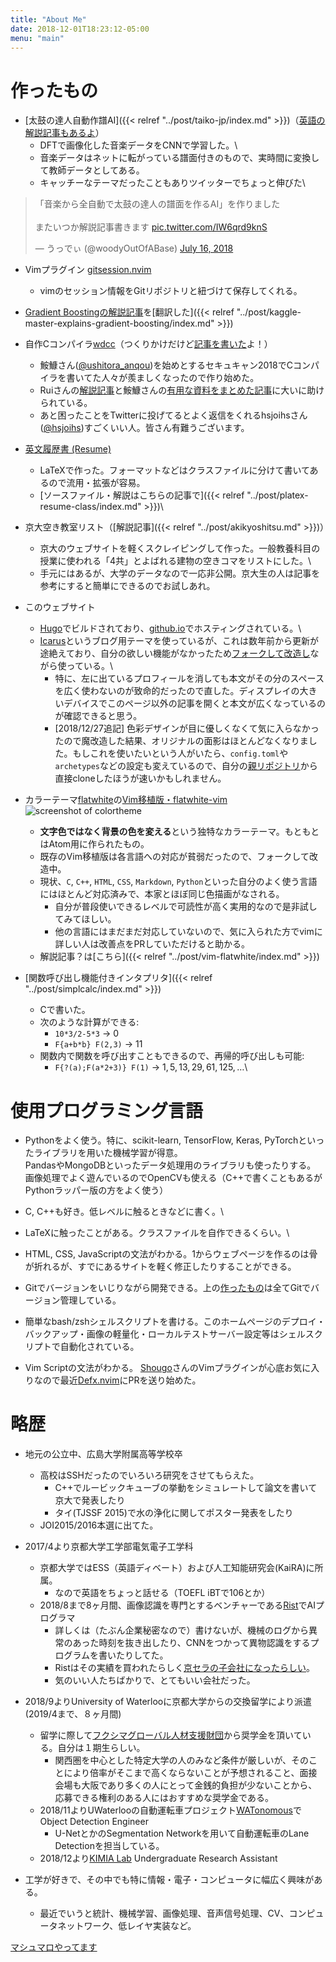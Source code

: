 ```yaml
---
title: "About Me"
date: 2018-12-01T18:23:12-05:00
menu: "main"
---
```


# 作ったもの
* [太鼓の達人自動作譜AI]({{< relref "../post/taiko-jp/index.md" >}})（[英語の解説記事もあるよ](https://medium.com/datadriveninvestor/automatic-drummer-with-deep-learning-3e92723b5a79)）
    * DFTで画像化した音楽データをCNNで学習した。\
    * 音楽データはネットに転がっている譜面付きのもので、実時間に変換して教師データとしてある。
    * キャッチーなテーマだったこともありツイッターでちょっと伸びた\
<blockquote class="twitter-tweet" data-lang="en"><p lang="ja" dir="ltr">「音楽から全自動で太鼓の達人の譜面を作るAI」を作りました<br><br>またいつか解説記事書きます <a href="https://t.co/IW6qrd9knS">pic.twitter.com/IW6qrd9knS</a></p>&mdash; うっでぃ (@woodyOutOfABase) <a href="https://twitter.com/woodyOutOfABase/status/1018708633511575553?ref_src=twsrc%5Etfw">July 16, 2018</a></blockquote>
<script async src="https://platform.twitter.com/widgets.js" charset="utf-8"></script>

* Vimプラグイン [gitsession.nvim](https://github.com/woodyZootopia/gitsession.nvim)
    * vimのセッション情報をGitリポジトリと紐づけて保存してくれる。

*   [Gradient Boostingの解説記事](https://www.gormanalysis.com/blog/gradient-boosting-explained/)を[翻訳した]({{< relref "../post/kaggle-master-explains-gradient-boosting/index.md" >}})

* 自作Cコンパイラ[wdcc](https://github.com/woodyZootopia/woodycc)（つくりかけだけど[記事を書いた](/2019/01/c%E9%A2%A8%E3%82%B3%E3%83%B3%E3%83%91%E3%82%A4%E3%83%A9%E3%82%92%E8%87%AA%E4%BD%9C%E3%81%97%E3%81%9F/)よ！）
    * 鮟鱇さん([@ushitora_anqou](https://twitter.com/ushitora_anqou))を始めとするセキュキャン2018でCコンパイラを書いてた人々が羨ましくなったので作り始めた。
    * Ruiさんの[解説記事](https://www.sigbus.info/compilerbook/)と鮟鱇さんの[有用な資料をまとめた記事](https://anqou.net/poc/2019/01/03/post-2650/)に大いに助けられている。
    * あと困ったことをTwitterに投げてるとよく返信をくれるhsjoihsさん([@hsjoihs](https://twitter.com/hsjoihs))すごくいい人。皆さん有難うございます。

* [英文履歴書 (Resume)](https://github.com/woodyZootopia/resume/raw/master/resume.pdf)
    * LaTeXで作った。フォーマットなどはクラスファイルに分けて書いてあるので流用・拡張が容易。
    * [ソースファイル・解説はこちらの記事で]({{< relref "../post/platex-resume-class/index.md" >}})\

* 京大空き教室リスト（[解説記事]({{< relref "../post/akikyoshitsu.md" >}})）
    * 京大のウェブサイトを軽くスクレイピングして作った。一般教養科目の授業に使われる「4共」とよばれる建物の空きコマをリストにした。\
    * 手元にはあるが、大学のデータなので一応非公開。京大生の人は記事を参考にすると簡単にできるのでお試しあれ。

* このウェブサイト
    * [Hugo](https://gohugo.io/)でビルドされており、[github.io](https://pages.github.com/)でホスティングされている。\
    * [Icarus](https://github.com/digitalcraftsman/hugo-icarus-theme)というブログ用テーマを使っているが、これは数年前から更新が途絶えており、自分の欲しい機能がなかったため[フォークして改造し](https://github.com/woodyZootopia/hugo-icarus-theme)ながら使っている。\
        * 特に、左に出ているプロフィールを消しても本文がその分のスペースを広く使わないのが致命的だったので直した。ディスプレイの大きいデバイスでこのページ以外の記事を開くと本文が広くなっているのが確認できると思う。
        * [2018/12/27追記] 色彩デザインが目に優しくなくて気に入らなかったので魔改造した結果、オリジナルの面影はほとんどなくなりました。もしこれを使いたいという人がいたら、`config.toml`や`archetypes`などの設定も変えているので、自分の[親リポジトリ](https://github.com/woodyZootopia/blog)から直接cloneしたほうが速いかもしれません。

* カラーテーマ[flatwhite](https://atom.io/themes/flatwhite-syntax)の[Vim移植版・flatwhite-vim](https://github.com/woodyZootopia/flatwhite-vim)
![screenshot of colortheme](/main/flatwhite-screenshot.jpg)
    * **文字色ではなく背景の色を変える**という独特なカラーテーマ。もともとはAtom用に作られたもの。
    * 既存のVim移植版は各言語への対応が貧弱だったので、フォークして改造中。
    * 現状、`C`, `C++`, `HTML`, `CSS`, `Markdown`, `Python`といった自分のよく使う言語にはほとんど対応済みで、本家とほぼ同じ色描画がなされる。
        * 自分が普段使いできるレベルで可読性が高く実用的なので是非試してみてほしい。
        * 他の言語にはまだまだ対応していないので、気に入られた方でvimに詳しい人は改善点をPRしていただけると助かる。
    * 解説記事？は[こちら]({{< relref "../post/vim-flatwhite/index.md" >}})

* [関数呼び出し機能付きインタプリタ]({{< relref "../post/simplcalc/index.md" >}})
    * Cで書いた。
    * 次のような計算ができる:
        * `10*3/2-5*3` → $0$
        * `F{a+b*b} F(2,3)` → $11$
    * 関数内で関数を呼び出すこともできるので、再帰的呼び出しも可能:
        * `F{?(a);F(a*2+3)} F(1)` → $1,5,13,29,61,125,\dots$\


# 使用プログラミング言語
* Pythonをよく使う。特に、scikit-learn, TensorFlow, Keras, PyTorchといったライブラリを用いた機械学習が得意。\
PandasやMongoDBといったデータ処理用のライブラリも使ったりする。\
画像処理でよく遊んでいるのでOpenCVも使える（C++で書くこともあるがPythonラッパー版の方をよく使う）

* C, C++も好き。低レベルに触るときなどに書く。\

* LaTeXに触ったことがある。クラスファイルを自作できるくらい。\

* HTML, CSS, JavaScriptの文法がわかる。1からウェブページを作るのは骨が折れるが、すでにあるサイトを軽く修正したりすることができる。

* Gitでバージョンをいじりながら開発できる。上の[作ったもの](#作ったもの)は全てGitでバージョン管理している。

* 簡単なbash/zshシェルスクリプトを書ける。このホームページのデプロイ・バックアップ・画像の軽量化・ローカルテストサーバー設定等はシェルスクリプトで自動化されている。

* Vim Scriptの文法がわかる。
[Shougo](https://github.com/Shougo)さんのVimプラグインが心底お気に入りなので最近[Defx.nvim](https://github.com/Shougo/defx.nvim)にPRを送り始めた。

# 略歴
* 地元の公立中、広島大学附属高等学校卒
    * 高校はSSHだったのでいろいろ研究をさせてもらえた。
        * C++でルービックキューブの挙動をシミュレートして論文を書いて京大で発表したり
        * タイ(TJSSF 2015)で水の浄化に関してポスター発表をしたり
    * JOI2015/2016本選に出てた。

* 2017/4より京都大学工学部電気電子工学科
    * 京都大学ではESS（英語ディベート）および人工知能研究会(KaiRA)に所属。
        * なので英語をちょっと話せる（TOEFL iBTで106とか）
    * 2018/8まで8ヶ月間、画像認識を専門とするベンチャーである[Rist](https://www.rist.co.jp/)でAIプログラマ
        * 詳しくは（たぶん企業秘密なので）書けないが、機械のログから異常のあった時刻を抜き出したり、CNNをつかって異物認識をするプログラムを書いたりしてた。
        * Ristはその実績を買われたらしく[京セラの子会社になったらしい](https://prtimes.jp/main/html/rd/p/000000098.000009956.html)。
        * 気のいい人たちばかりで、とてもいい会社だった。
* 2018/9よりUniversity of Waterlooに京都大学からの交換留学により派遣(2019/4まで、８ヶ月間)
    * 留学に際して[フクシマグローバル人材支援財団](https://www.fukushima-global.or.jp/index.html)から奨学金を頂いている。自分は１期生らしい。
        * 関西圏を中心とした特定大学の人のみなど条件が厳しいが、そのことにより倍率がそこまで高くならないことが予想されること、面接会場も大阪であり多くの人にとって金銭的負担が少ないことから、応募できる権利のある人にはおすすめな奨学金である。
    * 2018/11よりUWaterlooの自動運転車プロジェクト[WATonomous](https://watonomous.ca)でObject Detection Engineer
        *   U-NetとかのSegmentation Networkを用いて自動運転車のLane Detectionを担当している。
    * 2018/12より[KIMIA Lab](http://kimia.uwaterloo.ca) Undergraduate Research Assistant
* 工学が好きで、その中でも特に情報・電子・コンピュータに幅広く興味がある。
    * 最近でいうと統計、機械学習、画像処理、音声信号処理、CV、コンピュータネットワーク、低レイヤ実装など。

[マシュマロやってます](https://marshmallow-qa.com/woody_egg?utm_medium=url_text&utm_source=promotion)
